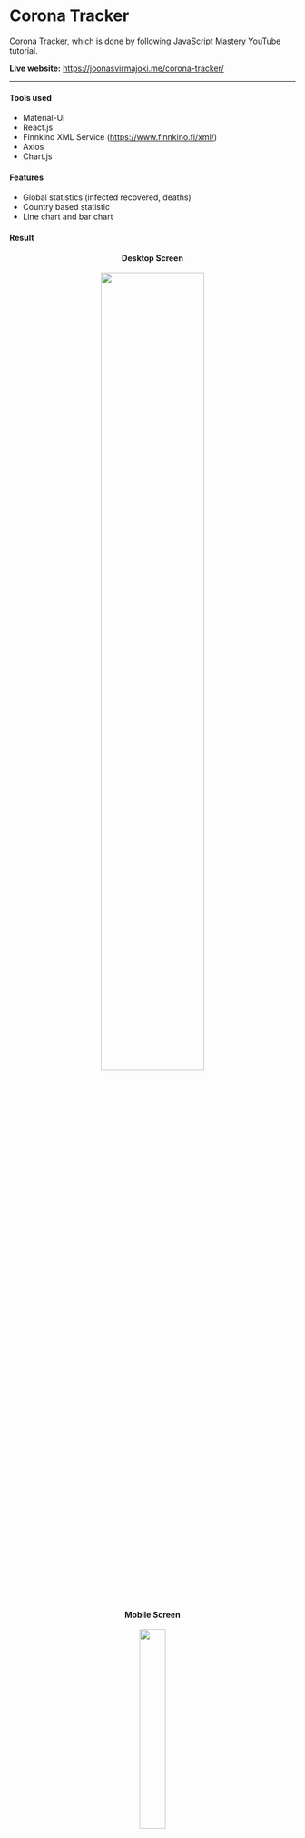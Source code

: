 # Corona Tracker
Corona Tracker, which is done by following JavaScript Mastery YouTube tutorial.

**Live website:** https://joonasvirmajoki.me/corona-tracker/

---

#### Tools used

- Material-UI
- React.js
- Finnkino XML Service (https://www.finnkino.fi/xml/)
- Axios
- Chart.js

#### Features

- Global statistics (infected recovered, deaths)
- Country based statistic
- Line chart and bar chart

#### Result
<p align="center">
<b>Desktop Screen</b><br><br>
<img width="60%" height="auto" src="https://i.gyazo.com/18a64d923782df5144c9fcad1f60cb7f.png"/>
</p>

<p align="center">
<b>Mobile Screen</b><br><br>
<img width="30%" height="auto" src="https://i.gyazo.com/bbd640ddc24f268aae4f79450ed76bf6.png"/>  
</p>

